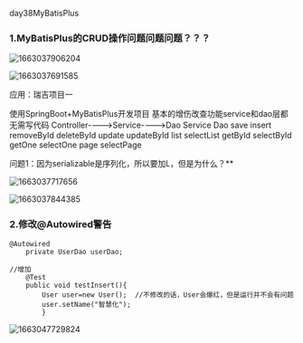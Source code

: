 day38MyBatisPlus

### 1.MyBatisPlus的CRUD操作问题问题问题？？？

![1663037906204](C:\Users\Jasper\AppData\Roaming\Typora\typora-user-images\1663037906204.png)



![1663037691585](C:\Users\Jasper\AppData\Roaming\Typora\typora-user-images\1663037691585.png)

应用：瑞吉项目一

使用SpringBoot+MyBatisPlus开发项目
		基本的增伤改查功能service和dao层都无需写代码
		Controller---->Service---->Dao
						Service   			Dao
						save				    insert
						removeById 	 deleteById
						update			   updateById
						list				 	  selectList
						getById			  selectById
						getOne			  selectOne
						page				  selectPage



问题1：因为serializable是序列化，所以要加L，但是为什么？**

![1663037717656](C:\Users\Jasper\AppData\Roaming\Typora\typora-user-images\1663037717656.png)

![1663037844385](C:\Users\Jasper\AppData\Roaming\Typora\typora-user-images\1663037844385.png)



### 2.修改@Autowired警告

```
@Autowired
    private UserDao userDao;

//增加
    @Test
    public void testInsert(){
        User user=new User();  //不修改的话，User会爆红，但是运行并不会有问题
        user.setName("智慧化");
        }
```

![1663047729824](C:\Users\Jasper\AppData\Roaming\Typora\typora-user-images\1663047729824.png)


